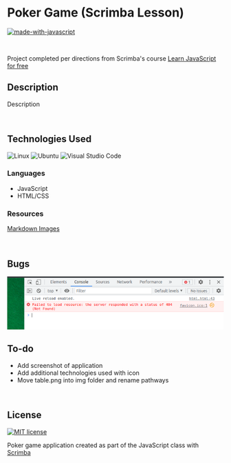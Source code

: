 
# Poker Game (Scrimba Lesson)

[![made-with-javascript](https://img.shields.io/badge/Made%20with-JavaScript-1f425f.svg)](https://www.javascript.com)

<!-- [![Maintenance](https://img.shields.io/badge/Maintained%3F-no-red.svg)](https://bitbucket.org/lbesson/ansi-colors)-->

</br>

Project completed per directions from Scrimba's course [Learn JavaScript for free](https://scrimba.com/learn/learnjavascript)

## Description

Description

</br>

## Technologies Used

![Linux](https://svgshare.com/i/Zhy.svg) ![Ubuntu](https://img.shields.io/badge/--E95420?logo=ubuntu&logoColor=ffffff) ![Visual Studio Code](https://img.shields.io/badge/--006ACC?logo=visual%20studio%20code&logoColor=ffffff)


### Languages

- JavaScript
- HTML/CSS

### Resources

[Markdown Images](https://simpleicons.org/)

</br>

## Bugs

![image](img/bug_2022.11.28.png)

## To-do

- Add screenshot of application
- Add additional technologies used with icon
- Move table.png into img folder and rename pathways

</br>

## License

[![MIT license](https://img.shields.io/badge/License-MIT-blue.svg)](https://lbesson.mit-license.org/)

Poker game application created as part of the JavaScript class with [Scrimba](https://scrimba.com/)
